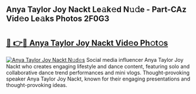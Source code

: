## Anya Taylor Joy Nackt Le𝚊k𝚎d N𝚞𝚍e - Part-CAz Vid𝚎o Le𝚊ks Photos 2F0G3

# <h2><a href="http://fb52mrh.evod.top/?m=Anya+Taylor+Joy+Nackt">🔗 👉🔴 Anya Taylor Joy Nackt Vid𝚎o Ph𝚘t𝚘s</a></h2>

[![Anya Taylor Joy Nackt N𝚞d𝚎s](https://i.imgur.com/8V9OHl7.gif)](http://fb52mrh.evod.top/?m=Anya+Taylor+Joy+Nackt)
Social media influencer Anya Taylor Joy Nackt who creates engaging lifestyle and dance content, featuring solo and collaborative dance trend performances and mini vlogs. Thought-provoking speaker Anya Taylor Joy Nackt, known for their engaging presentations and thought-provoking ideas. 

